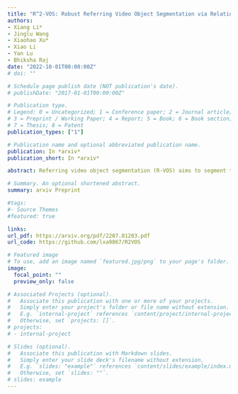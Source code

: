 ```yaml
---
title: "R^2-VOS: Robust Referring Video Object Segmentation via Relational Cycle Consistency"
authors:
- Xiang Li*
- Jinglu Wang
- Xiaohao Xu*
- Xiao Li
- Yan Lu
- Bhiksha Raj
date: "2022-10-01T00:00:00Z"
# doi: ""

# Schedule page publish date (NOT publication's date).
# publishDate: "2017-01-01T00:00:00Z"

# Publication type.
# Legend: 0 = Uncategorized; 1 = Conference paper; 2 = Journal article;
# 3 = Preprint / Working Paper; 4 = Report; 5 = Book; 6 = Book section;
# 7 = Thesis; 8 = Patent
publication_types: ["1"]

# Publication name and optional abbreviated publication name.
publication: In *arxiv*
publication_short: In *arxiv*

abstract: Referring video object segmentation (R-VOS) aims to segment the object masks in a video given a referring linguistic expression to the object. It is a recently introduced task attracting growing research attention. However, all existing works make a strong assumption that the object depicted by the expression must exist in the video, namely, the expression and video must have an object-level semantic consensus. This is often violated in real-world applications where an expression can be queried to false videos, and existing methods always fail in such false queries due to abusing the assumption. In this work, we emphasize that studying semantic consensus is necessary to improve the robustness of R-VOS. Accordingly, we pose an extended task from R-VOS without the semantic consensus assumption, named Robust R-VOS (R2-VOS). The R2 -VOS task is essentially related to the joint modeling of the primary R-VOS task and its dual problem (text reconstruction). We embrace the observation that the embedding spaces have relational consistency through the cycle of text-video-text transformation, which connects the primary and dual problems. We leverage the cycle consistency to discriminate the semantic consensus, thus advancing the primary task. Parallel optimization of the primary and dual problems are enabled by introducing an early grounding medium. A new evaluation dataset, R2-Youtube-VOS, is collected to measure the robustness of R-VOS models against unpaired videos and expressions. Extensive experiments demonstrate that our method not only identifies negative pairs of unrelated expressions and videos, but also improves the segmentation accuracy for positive pairs with a superior disambiguating ability. Our model achieves the state-of-the-art performance on Ref-DAVIS17, Ref-Youtube-VOS, and the novel R2-Youtube-VOS dataset.

# Summary. An optional shortened abstract.
summary: arxiv Preprint

#tags:
#- Source Themes
#featured: true

links:
url_pdf: https://arxiv.org/pdf/2207.01203.pdf
url_code: https://github.com/lxa9867/R2VOS

# Featured image
# To use, add an image named `featured.jpg/png` to your page's folder. 
image:
  focal_point: ""
  preview_only: false

# Associated Projects (optional).
#   Associate this publication with one or more of your projects.
#   Simply enter your project's folder or file name without extension.
#   E.g. `internal-project` references `content/project/internal-project/index.md`.
#   Otherwise, set `projects: []`.
# projects:
# - internal-project

# Slides (optional).
#   Associate this publication with Markdown slides.
#   Simply enter your slide deck's filename without extension.
#   E.g. `slides: "example"` references `content/slides/example/index.md`.
#   Otherwise, set `slides: ""`.
# slides: example
---
```

<!-- 
{{% alert note %}}
Click the *Cite* button above to demo the feature to enable visitors to import publication metadata into their reference management software.
{{% /alert %}}

{{% alert note %}}
Click the *Slides* button above to demo Academic's Markdown slides feature.
{{% /alert %}} -->

<!-- Supplementary notes can be added here, including [code and math](https://sourcethemes.com/academic/docs/writing-markdown-latex/). -->

